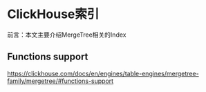 # ClickHouse索引

前言：本文主要介绍MergeTree相关的Index


## Functions support
https://clickhouse.com/docs/en/engines/table-engines/mergetree-family/mergetree/#functions-support